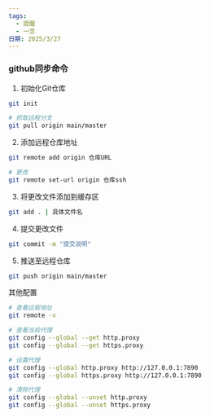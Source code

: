 ```yaml
---
tags:
  - 提醒
  - 一念
日期: 2025/3/27
---
```

### github同步命令
1. 初始化Git仓库
```bash
git init

# 抓取远程分支
git pull origin main/master
```
2. 添加远程仓库地址
```bash
git remote add origin 仓库URL

# 更改
git remote set-url origin 仓库ssh
``````
3. 将更改文件添加到缓存区
```bash
git add . | 具体文件名
```
4. 提交更改文件
```bash
git commit -m "提交说明"
```
5. 推送至远程仓库
```bash
git push origin main/master
```
其他配置
```bash
# 查看远程地址
git remote -v

# 查看当前代理
git config --global --get http.proxy
git config --global --get https.proxy

# 设置代理
git config --global http.proxy http://127.0.0.1:7890
git config --global https.proxy http://127.0.0.1:7890

# 清除代理
git config --global --unset http.proxy
git config --global --unset https.proxy
```
